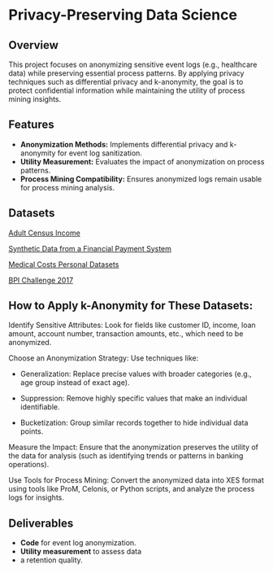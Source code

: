 # Privacy-Preserving Data Science

## Overview
This project focuses on anonymizing sensitive event logs (e.g., healthcare data) while preserving essential process patterns. By applying privacy techniques such as differential privacy and k-anonymity, the goal is to protect confidential information while maintaining the utility of process mining insights.

## Features
- **Anonymization Methods:** Implements differential privacy and k-anonymity for event log sanitization.
- **Utility Measurement:** Evaluates the impact of anonymization on process patterns.
- **Process Mining Compatibility:** Ensures anonymized logs remain usable for process mining analysis.

## Datasets

[Adult Census Income](https://www.kaggle.com/datasets/uciml/adult-census-income?resource=download)

[Synthetic Data from a Financial Payment System](https://www.kaggle.com/datasets/ealaxi/banksim1)

[Medical Costs Personal Datasets](https://www.kaggle.com/datasets/mirichoi0218/insurance)

[BPI Challenge 2017](https://data.4tu.nl/articles/dataset/BPI_Challenge_2017/12696884)

## How to Apply k-Anonymity for These Datasets:

Identify Sensitive Attributes: Look for fields like customer ID, income, loan amount, account number, transaction amounts, etc., which need to be anonymized.
  
Choose an Anonymization Strategy: Use techniques like:

- Generalization: Replace precise values with broader categories (e.g., age group instead of exact age).

- Suppression: Remove highly specific values that make an individual identifiable.

- Bucketization: Group similar records together to hide individual data points.

Measure the Impact: Ensure that the anonymization preserves the utility of the data for analysis (such as identifying trends or patterns in banking operations).

Use Tools for Process Mining: Convert the anonymized data into XES format using tools like ProM, Celonis, or Python scripts, and analyze the process logs for insights.


## Deliverables
- **Code** for event log anonymization.
- **Utility measurement** to assess data
- a retention quality.


